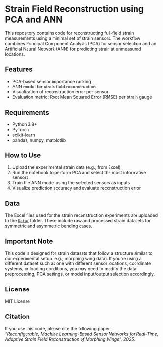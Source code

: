 # Strain Field Reconstruction using PCA and ANN
This repository contains code for reconstructing full-field strain measurements using a minimal set of strain sensors. The workflow combines Principal Component Analysis (PCA) for sensor selection and an Artificial Neural Network (ANN) for predicting strain at unmeasured locations.

## Features
- PCA-based sensor importance ranking
- ANN model for strain field reconstruction
- Visualization of reconstruction error per sensor
- Evaluation metric: Root Mean Squared Error (RMSE) per strain gauge

## Requirements
- Python 3.8+
- PyTorch
- scikit-learn
- pandas, numpy, matplotlib

## How to Use
1. Upload the experimental strain data (e.g., from Excel)
2. Run the notebook to perform PCA and select the most informative sensors
3. Train the ANN model using the selected sensors as inputs
4. Visualize prediction accuracy and evaluate reconstruction error

## Data
The Excel files used for the strain reconstruction experiments are uploaded to the [`Data/`](./Data/) folder. These include raw and processed strain datasets for symmetric and asymmetric bending cases.

## Important Note
This code is designed for strain datasets that follow a structure similar to our experimental setup (e.g., morphing wing data). If you're using a different dataset such as one with different sensor locations, coordinate systems, or loading conditions, you may need to modify the data preprocessing, PCA settings, or model input/output selection accordingly.

## License
MIT License

## Citation
If you use this code, please cite the following paper:  
*“Reconfigurable, Machine Learning-Based Sensor Networks for Real-Time, Adaptive Strain Field Reconstruction of Morphing Wings”, 2025.*
